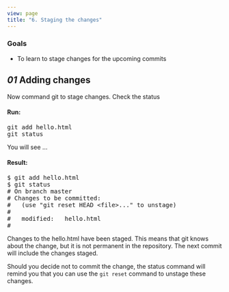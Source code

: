 ```yaml
---
view: page
title: "6. Staging the changes"
---
```


<h3>Goals</h3>

<ul><li>To learn to stage changes for the upcoming commits</li></ul>

<h2><em>01</em> Adding changes</h2>

<p>Now command git to stage changes. Check the status</p>

<h4 class="h4-pre">Run:</h4>

<pre class="instructions">git add hello.html
git status</pre>

<p>You will see &#8230;</p>

<h4 class="h4-pre">Result:</h4>

<pre class="sample">$ git add hello.html
$ git status
# On branch master
# Changes to be committed:
#   (use "git reset HEAD &lt;file&gt;..." to unstage)
#
#	modified:   hello.html
#</pre>

<p>Changes to the hello.html have been staged. This means that git knows about the change, but it is not permanent in the repository. The next commit will include the changes staged.</p>

<p>Should you decide not to commit the change, the status command will remind you that you can use the <code>git reset</code> command to unstage these changes.</p>